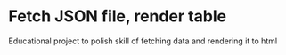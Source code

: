 # Fetch JSON file, render table

Educational project to polish skill of fetching data and rendering it to html
